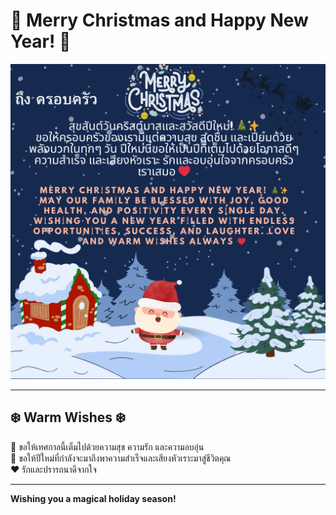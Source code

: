 # 🎄 Merry Christmas and Happy New Year! 🎉

![Christmas Greeting Card](Images/E-Card.png) <!-- ใส่ URL รูปภาพของการ์ด -->

---

## ❄️ Warm Wishes ❄️
🌟 ขอให้เทศกาลนี้เต็มไปด้วยความสุข ความรัก และความอบอุ่น  
🎁 ขอให้ปีใหม่ที่กำลังจะมาถึงพาความสำเร็จและเสียงหัวเราะมาสู่ชีวิตคุณ  
❤️ รักและปรารถนาดีจากใจ

---

**Wishing you a magical holiday season!**
